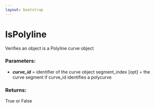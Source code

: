 ```yaml
---
layout: bootstrap
---
```


# IsPolyline

Verifies an object is a Polyline curve object
        

### Parameters:

- ***curve_id*** = identifier of the curve object
segment_index [opt] = the curve segment if curve_id identifies a polycurve
        

### Returns:


True or False
        
